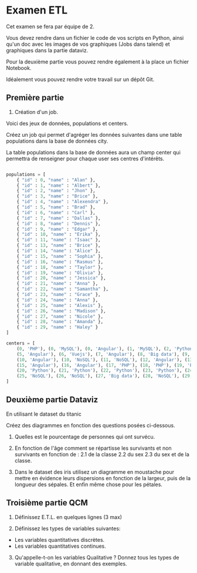 # Examen ETL

Cet examen se fera par équipe de 2.

Vous devez rendre dans un fichier le code de vos scripts en Python, ainsi qu'un doc avec les images de vos graphiques (Jobs dans talend) et graphiques dans la partie dataviz.

Pour la deuxième partie vous pouvez rendre également à la place un fichier Notebook.

Idéalement vous pouvez rendre votre travail sur un dépôt Git.

## Première partie

1. Création d'un job.

Voici des jeux de données, populations et centers.

Créez un job qui permet d'agréger les données suivantes dans une table populations dans la base de données city.

La table populations dans la base de données aura un champ center qui permettra de renseigner pour chaque user ses centres d'intérêts.

```python

populations = [
    { "id" : 0, "name" : "Alan" },
    { "id" : 1, "name" : "Albert" },
    { "id" : 2, "name" : "Jhon" },
    { "id" : 3, "name" : "Brice" },
    { "id" : 4, "name" : "Alexendra" },
    { "id" : 5, "name" : "Brad" },
    { "id" : 6, "name" : "Carl" },
    { "id" : 7, "name" : "Dallas" },
    { "id" : 8, "name" : "Dennis" },
    { "id" : 9, "name" : "Edgar" },
    { "id" : 10, "name" : "Erika" },
    { "id" : 11, "name" : "Isaac" },
    { "id" : 13, "name" : "Brice" },
    { "id" : 14, "name" : "Alice" },
    { "id" : 15, "name" : "Sophia" },
    { "id" : 16, "name" : "Rasmus" },
    { "id" : 18, "name" : "Taylor" },
    { "id" : 19, "name" : "Olivia" },
    { "id" : 20, "name" : "Jessica" },
    { "id" : 21, "name" : "Anna" },
    { "id" : 22, "name" : "Samantha" },
    { "id" : 23, "name" : "Grace" },
    { "id" : 24, "name" : "Anna" },
    { "id" : 25, "name" : "Alexis" },
    { "id" : 26, "name" : "Madison" },
    { "id" : 27, "name" : "Nicole" },
    { "id" : 28, "name" : "Amanda" },
    { "id" : 29, "name" : "Haley" }  
]

centers = [
    (0, 'PHP'), (0, 'MySQL'), (0, 'Angular'), (1, 'MySQL'), (2, 'Python'), (3, 'PHP'), (4, 'PHP'), 
    (5, 'Angular'), (6, 'Vuejs'), (7, 'Angular'), (8, 'Big data'), (9, 'PHP'), 
    (10, 'Angular'), (10, 'NoSQL'), (11, 'NoSQL'), (12, 'Angular'), (13, 'Angular'), (14, 'Angular'), 
    (15, 'Angular'), (16, 'Angular'), (17, 'PHP'), (18, 'PHP'), (19, 'PHP'), (19,'Angular'), (19, 'Python'),
    (20, 'Python'), (21, 'Python'), (22, 'Python'), (23, 'Python'), (24, 'PHP'), 
    (25, 'NoSQL'), (26, 'NoSQL'), (27, 'Big data'), (28, 'NoSQL'), (29, 'Angular'), (29, 'PHP'), (29,'Big data')
]

```

## Deuxième partie Dataviz

En utilisant le dataset du titanic 

Créez des diagrammes en fonction des questions posées ci-dessous.

1. Quelles est le pourcentage de personnes qui ont survécu.

2. En fonction de l'âge comment se répartisse les survivants et non survivants en fonction de :
    2.1 de la classe
    2.2 du sex
    2.3 du sex et de la classe.

3. Dans le dataset des iris utilisez un diagramme en moustache pour mettre en évidence leurs dispersions en fonction de la largeur, puis de la longueur des sépales. Et enfin même chose pour les pétales.

## Troisième partie QCM

1. Définissez E.T.L. en quelques lignes (3 max)

2. Définissez les types de variables suivantes:

- Les variables quantitatives discrètes.
- Les variables quantitatives continues.

3. Qu'appelle-t-on les variables Qualitative ? Donnez tous les types de variable qualitative, en donnant des exemples.